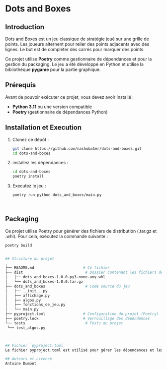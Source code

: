 # Dots and Boxes

## Introduction
Dots and Boxes est un jeu classique de stratégie joué sur une grille de points. Les joueurs alternent pour relier des points adjacents avec des lignes. Le but est de compléter des carrés pour marquer des points.

Ce projet utilise **Poetry** comme gestionnaire de dépendances et pour la gestion du packaging. Le jeu a été développé en Python et utilise la bibliothèque **pygame** pour la partie graphique.


## Prérequis
Avant de pouvoir exécuter ce projet, vous devez avoir installé :
- **Python 3.11** ou une version compatible
- **Poetry** (gestionnaire de dépendances Python)


## Installation et Execution
1. Clonez ce dépôt :
   ```bash
   git clone https://github.com/nashoba1er/dots-and-boxes.git
   cd dots-and-boxes
2. installez les dépendances :
   ```bash 
   cd dots-and-boxes
   poetry install
3. Executez le jeu : 
   ```bash
   poetry run python dots_and_boxes/main.py




## Packaging 
Ce projet utilise Poetry pour générer des fichiers de distribution (.tar.gz et .whl). Pour cela, exécutez la commande suivante :
   ```bash
   poetry build


## Structure du projet
.
├── README.md                      # Ce fichier
├── dist                            # Dossier contenant les fichiers de distribution
│   ├── dots_and_boxes-1.0.0-py3-none-any.whl
│   └── dots_and_boxes-1.0.0.tar.gz
├── dots_and_boxes                  # Code source du jeu
│   ├── __init__.py
│   ├── affichage.py
│   ├── algos.py
│   ├── fonctions_de_jeu.py
│   └── main.py
├── pyproject.toml                 # Configuration du projet (Poetry)
├── poetry.lock                    # Verrouillage des dépendances
└── tests                           # Tests du projet
    └── test_algos.py



## Fichier `pyproject.toml
Le fichier pyproject.toml est utilisé pour gérer les dépendances et les métadonnées du projet. 

## Auteurs et Licence 
Antoine Dumont